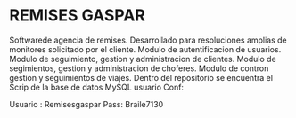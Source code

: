 # REMISES GASPAR
Softwarede agencia de remises.
Desarrollado para resoluciones amplias de monitores solicitado por el cliente.
Modulo de autentificacion de usuarios.
Modulo de seguimiento, gestion y administracion de clientes.
Modulo de segimientos, gestion y administracion de choferes.
Modulo de contron gestion y seguimientos de viajes. 
Dentro del repositorio se encuentra el Scrip de la base de datos MySQL
usuario Conf:

Usuario : Remisesgaspar
Pass: Braile7130
